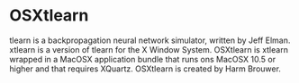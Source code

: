 OSXtlearn
=========

tlearn is a backpropagation neural network simulator, written by Jeff Elman.
xtlearn is a version of tlearn for the X Window System. OSXtlearn is xtlearn
wrapped in a MacOSX application bundle that runs ons MacOSX 10.5 or higher
and that requires XQuartz. OSXtlearn is created by Harm Brouwer.
